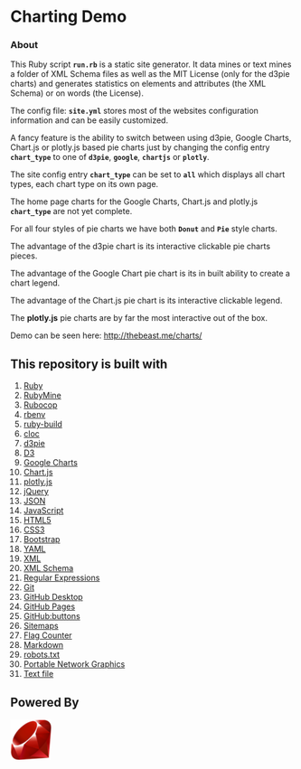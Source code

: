 # Charting Demo

### About


This Ruby script **`run.rb`** is a static site generator. It data mines or text mines a folder of XML Schema files as well as the MIT License (only for the d3pie charts) and generates statistics on elements and attributes (the XML Schema) or on words (the License).


The config file: **`site.yml`** stores most of the websites configuration information and can be easily customized.


A fancy feature is the ability to switch between using d3pie, Google Charts, Chart.js or plotly.js based pie charts just by changing the config entry **`chart_type`** to one of **`d3pie`**, **`google`**, **`chartjs`** or **`plotly`**.


The site config entry **`chart_type`** can be set to **`all`** which displays all chart types, each chart type on its own page.


The home page charts for the Google Charts, Chart.js and plotly.js **`chart_type`** are not yet complete.


For all four styles of pie charts we have both **`Donut`** and **`Pie`** style charts.


The advantage of the d3pie chart is its interactive clickable pie charts pieces.


The advantage of the Google Chart pie chart is its in built ability to create a chart legend.


The advantage of the Chart.js pie chart is its interactive clickable legend.


The **plotly.js** pie charts are by far the most interactive out of the box.


Demo can be seen here: http://thebeast.me/charts/

## This repository is built with

1. [Ruby](https://www.ruby-lang.org)
2. [RubyMine](https://www.jetbrains.com/ruby)
3. [Rubocop](https://github.com/bbatsov/rubocop)
4. [rbenv](https://github.com/rbenv/rbenv)
5. [ruby-build](https://github.com/rbenv/ruby-build)
6. [cloc](https://github.com/AlDanial/cloc)
7. [d3pie](http://d3pie.org/)
8. [D3](https://d3js.org/)
9. [Google Charts](https://developers.google.com/chart/)
10. [Chart.js](http://www.chartjs.org/)
11. [plotly.js](https://plot.ly/javascript/)
12. [jQuery](https://jquery.com/)
13. [JSON](https://www.json.org/)
14. [JavaScript](https://en.wikipedia.org/wiki/JavaScript)
15. [HTML5](https://developer.mozilla.org/en-US/docs/Web/Guide/HTML/HTML5)
16. [CSS3](https://developer.mozilla.org/en-US/docs/Web/CSS/CSS3)
17. [Bootstrap](https://getbootstrap.com/)
18. [YAML](http://www.yaml.org/)
19. [XML](https://en.wikipedia.org/wiki/XML)
20. [XML Schema](https://en.wikipedia.org/wiki/XML_schema)
21. [Regular Expressions](https://en.wikipedia.org/wiki/Regular_expression)
22. [Git](https://git-scm.com/)
23. [GitHub Desktop](https://desktop.github.com/)
24. [GitHub Pages](https://pages.github.com)
25. [GitHub:buttons](https://buttons.github.io/)
26. [Sitemaps](https://en.wikipedia.org/wiki/Sitemaps)
27. [Flag Counter](https://flagcounter.com/)
28. [Markdown](https://daringfireball.net/projects/markdown)
29. [robots.txt](https://en.wikipedia.org/wiki/Robots_exclusion_standard)
30. [Portable Network Graphics](https://en.wikipedia.org/wiki/Portable_Network_Graphics)
31. [Text file](https://en.wikipedia.org/wiki/Text_file)

## Powered By

[![Ruby Powered](/assets/images/icons/android-icon-72x72.png "Ruby: a programmer's best friend")](https://www.ruby-lang.org)
